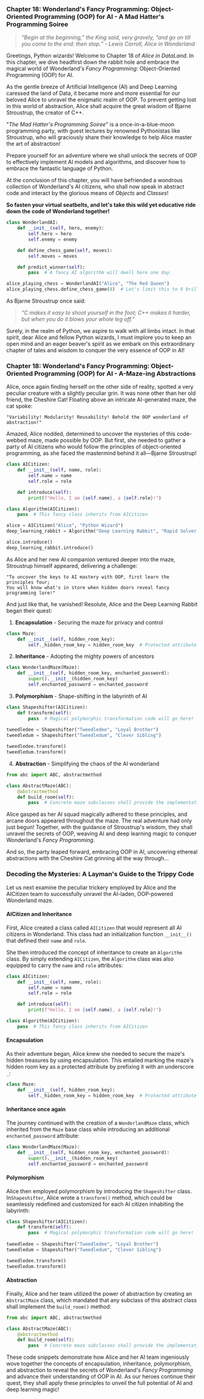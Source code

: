 ### Chapter 18: Wonderland's Fancy Programming: Object-Oriented Programming (OOP) for AI - A Mad Hatter's Programming Soiree

> _“Begin at the beginning,” the King said, very gravely, “and go on till you come to the end: then stop.” - Lewis Carroll, Alice in Wonderland_

Greetings, Python wizards! Welcome to Chapter 18 of _Alice in DataLand_. In this chapter, we dive headfirst down the rabbit hole and embrace the magical world of Wonderland's _Fancy Programming_: Object-Oriented Programming (OOP) for AI.

As the gentle breeze of Artificial Intelligence (AI) and Deep Learning caressed the land of Data, it became more and more essential for our beloved Alice to unravel the enigmatic realm of OOP. To prevent getting lost in this world of abstraction, Alice shall acquire the great wisdom of Bjarne Stroustrup, the creator of C++. 

"_The Mad Hatter's Programming Soiree_" is a once-in-a-blue-moon programming party, with guest lectures by renowned Pythonistas like Stroustrup, who will graciously share their knowledge to help Alice master the art of abstraction!

Prepare yourself for an adventure where we shall unlock the secrets of OOP to effectively implement AI models and algorithms, and discover how to embrace the fantastic language of Python.

At the conclusion of this chapter, you will have befriended a wondrous collection of Wonderland's AI citizens, who shall now speak in abstract code and interact by the glorious means of _Objects_ and _Classes_!

__So fasten your virtual seatbelts, and let's take this wild yet educative ride down the code of Wonderland together!__

```python
class WonderlandAI:
    def __init__(self, hero, enemy):
        self.hero = hero
        self.enemy = enemy

    def define_chess_game(self, moves):
        self.moves = moves

    def predict_winner(self):
        pass  # A fancy AI algorithm will dwell here one day.

alice_playing_chess = WonderlandAI("Alice", "The Red Queen")
alice_playing_chess.define_chess_game(8)  # Let's limit this to 8 brilliant moves!
```

As Bjarne Stroustrup once said:
>_“C makes it easy to shoot yourself in the foot; C++ makes it harder, but when you do it blows your whole leg off.”_

Surely, in the realm of Python, we aspire to walk with all limbs intact. In that spirit, dear Alice and fellow Python wizards, I must implore you to keep an open mind and an eager beaver's spirit as we embark on this extraordinary chapter of tales and wisdom to conquer the very essence of OOP in AI!
### Chapter 18: Wonderland's Fancy Programming: Object-Oriented Programming (OOP) for AI - A-Maze-ing Abstractions

Alice, once again finding herself on the other side of reality, spotted a very peculiar creature with a slightly peculiar grin. It was none other than her old friend, the Cheshire Cat! Floating above an intricate AI-generated maze, the cat spoke:

```
"Variability! Modularity! Reusability! Behold the OOP wonderland of abstraction!"
```

Amazed, Alice nodded, determined to uncover the mysteries of this code-webbed maze, made possible by OOP. But first, she needed to gather a party of AI citizens who would follow the principles of object-oriented programming, as she faced the mastermind behind it all—Bjarne Stroustrup!

```python
class AICitizen:
    def __init__(self, name, role):
        self.name = name
        self.role = role

    def introduce(self):
        print(f"Hello, I am {self.name}, a {self.role}!")

class Algorithm(AICitizen): 
    pass  # This fancy class inherits from AICitizen

alice = AICitizen("Alice", "Python Wizard")
deep_learning_rabbit = Algorithm("Deep Learning Rabbit", "Rapid Solver of Complex Problems") 

alice.introduce()
deep_learning_rabbit.introduce()
```

As Alice and her new AI companion ventured deeper into the maze, Stroustrup himself appeared, delivering a challenge:

```plaintext
"To uncover the keys to AI mastery with OOP, first learn the principles four;
You will know what's in store when hidden doors reveal fancy programming lore!"
```

And just like that, he vanished! Resolute, Alice and the Deep Learning Rabbit began their quest:

1. __Encapsulation__ - Securing the maze for privacy and control
```python
class Maze:
    def __init__(self, hidden_room_key):
        self._hidden_room_key = hidden_room_key  # Protected attribute
```

2. __Inheritance__ - Adopting the mighty powers of ancestors
```python
class WonderlandMaze(Maze):
    def __init__(self, hidden_room_key, enchanted_password):
        super().__init__(hidden_room_key)
        self.enchanted_password = enchanted_password
```

3. __Polymorphism__ - Shape-shifting in the labyrinth of AI
```python
class Shapeshifter(AICitizen):
    def transform(self):
        pass  # Magical polymorphic transformation code will go here!
        
tweedledee = Shapeshifter("Tweedledee", "Loyal Brother")
tweedledum = Shapeshifter("Tweedledum", "Clever Sibling")

tweedledee.transform()
tweedledum.transform()
```

4. __Abstraction__ - Simplifying the chaos of the AI wonderland
```python
from abc import ABC, abstractmethod

class AbstractMaze(ABC):
    @abstractmethod
    def build_room(self):
        pass  # Concrete maze subclasses shall provide the implementation!
```

Alice gasped as her AI squad magically adhered to these principles, and arcane doors appeared throughout the maze. The real adventure had only just begun! Together, with the guidance of Stroustrup's wisdom, they shall unravel the secrets of OOP, weaving AI and deep learning magic to conquer Wonderland's _Fancy Programming_.

And so, the party leaped forward, embracing OOP in AI, uncovering ethereal abstractions with the Cheshire Cat grinning all the way through...
### Decoding the Mysteries: A Layman's Guide to the Trippy Code

Let us next examine the peculiar trickery employed by Alice and the AICitizen team to successfully unravel the AI-laden, OOP-powered Wonderland maze. 

#### AICitizen and Inheritance

First, Alice created a class called `AICitizen` that would represent all AI citizens in Wonderland. This class had an initialization function `__init__()` that defined their `name` and `role`.

She then introduced the concept of inheritance to create an `Algorithm` class. By simply extending `AICitizen`, the `Algorithm` class was also equipped to carry the `name` and `role` attributes:

```python
class AICitizen:
    def __init__(self, name, role):
        self.name = name
        self.role = role

    def introduce(self):
        print(f"Hello, I am {self.name}, a {self.role}!")

class Algorithm(AICitizen): 
    pass  # This fancy class inherits from AICitizen
```

#### Encapsulation

As their adventure began, Alice knew she needed to secure the maze's hidden treasures by using encapsulation. This entailed marking the maze's hidden room key as a protected attribute by prefixing it with an underscore `_`:

```python
class Maze:
    def __init__(self, hidden_room_key):
        self._hidden_room_key = hidden_room_key  # Protected attribute
```

#### Inheritance once again

The journey continued with the creation of a `WonderlandMaze` class, which inherited from the `Maze` base class while introducing an additional `enchanted_password` attribute:

```python
class WonderlandMaze(Maze):
    def __init__(self, hidden_room_key, enchanted_password):
        super().__init__(hidden_room_key)
        self.enchanted_password = enchanted_password
```

#### Polymorphism

Alice then employed polymorphism by introducing the `Shapeshifter` class. In`Shapeshifter`, Alice wrote a `transform()` method, which could be seamlessly redefined and customized for each AI citizen inhabiting the labyrinth:

```python
class Shapeshifter(AICitizen):
    def transform(self):
        pass  # Magical polymorphic transformation code will go here!
        
tweedledee = Shapeshifter("Tweedledee", "Loyal Brother")
tweedledum = Shapeshifter("Tweedledum", "Clever Sibling")

tweedledee.transform()
tweedledum.transform()
```

#### Abstraction

Finally, Alice and her team utilized the power of abstraction by creating an `AbstractMaze` class, which mandated that any subclass of this abstract class shall implement the `build_room()` method:

```python
from abc import ABC, abstractmethod

class AbstractMaze(ABC):
    @abstractmethod
    def build_room(self):
        pass  # Concrete maze subclasses shall provide the implementation!
```

These code snippets demonstrate how Alice and her AI team ingeniously wove together the concepts of encapsulation, inheritance, polymorphism, and abstraction to reveal the secrets of Wonderland's _Fancy Programming_ and advance their understanding of OOP in AI. As our heroes continue their quest, they shall apply these principles to unveil the full potential of AI and deep learning magic!